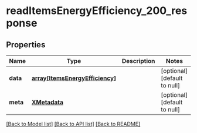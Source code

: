 # readItemsEnergyEfficiency_200_response

## Properties
Name | Type | Description | Notes
------------ | ------------- | ------------- | -------------
**data** | [**array[ItemsEnergyEfficiency]**](ItemsEnergyEfficiency.md) |  | [optional] [default to null]
**meta** | [**XMetadata**](XMetadata.md) |  | [optional] [default to null]

[[Back to Model list]](../README.md#documentation-for-models) [[Back to API list]](../README.md#documentation-for-api-endpoints) [[Back to README]](../README.md)


